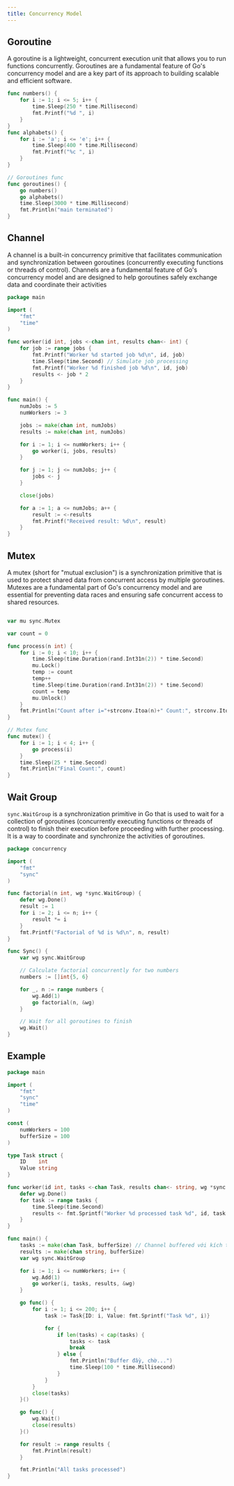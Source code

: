 ```yaml
---
title: Concurrency Model
---
```


## Goroutine

A goroutine is a lightweight, concurrent execution unit that allows you to run functions concurrently. Goroutines are a fundamental feature of Go's concurrency model and are a key part of its approach to building scalable and efficient software.

```go
func numbers() {
	for i := 1; i <= 5; i++ {
		time.Sleep(250 * time.Millisecond)
		fmt.Printf("%d ", i)
	}
}
func alphabets() {
	for i := 'a'; i <= 'e'; i++ {
		time.Sleep(400 * time.Millisecond)
		fmt.Printf("%c ", i)
	}
}

// Goroutines func
func goroutines() {
	go numbers()
	go alphabets()
	time.Sleep(3000 * time.Millisecond)
	fmt.Println("main terminated")
}
```

## Channel

A channel is a built-in concurrency primitive that facilitates communication and synchronization between goroutines (concurrently executing functions or threads of control). Channels are a fundamental feature of Go's concurrency model and are designed to help goroutines safely exchange data and coordinate their activities

```go
package main

import (
	"fmt"
	"time"
)

func worker(id int, jobs <-chan int, results chan<- int) {
	for job := range jobs {
		fmt.Printf("Worker %d started job %d\n", id, job)
		time.Sleep(time.Second) // Simulate job processing
		fmt.Printf("Worker %d finished job %d\n", id, job)
		results <- job * 2
	}
}

func main() {
	numJobs := 5
	numWorkers := 3

	jobs := make(chan int, numJobs)
	results := make(chan int, numJobs)

	for i := 1; i <= numWorkers; i++ {
		go worker(i, jobs, results)
	}

	for j := 1; j <= numJobs; j++ {
		jobs <- j
	}

	close(jobs)

	for a := 1; a <= numJobs; a++ {
		result := <-results
		fmt.Printf("Received result: %d\n", result)
	}
}
```

## Mutex

A mutex (short for "mutual exclusion") is a synchronization primitive that is used to protect shared data from concurrent access by multiple goroutines. Mutexes are a fundamental part of Go's concurrency model and are essential for preventing data races and ensuring safe concurrent access to shared resources.

```go

var mu sync.Mutex

var count = 0

func process(n int) {
	for i := 0; i < 10; i++ {
		time.Sleep(time.Duration(rand.Int31n(2)) * time.Second)
		mu.Lock()
		temp := count
		temp++
		time.Sleep(time.Duration(rand.Int31n(2)) * time.Second)
		count = temp
		mu.Unlock()
	}
	fmt.Println("Count after i="+strconv.Itoa(n)+" Count:", strconv.Itoa(count))
}

// Mutex func
func mutex() {
	for i := 1; i < 4; i++ {
		go process(i)
	}
	time.Sleep(25 * time.Second)
	fmt.Println("Final Count:", count)
}
```

## Wait Group

`sync.WaitGroup` is a synchronization primitive in Go that is used to wait for a collection of goroutines (concurrently executing functions or threads of control) to finish their execution before proceeding with further processing. It is a way to coordinate and synchronize the activities of goroutines.

```go
package concurrency

import (
	"fmt"
	"sync"
)

func factorial(n int, wg *sync.WaitGroup) {
	defer wg.Done()
	result := 1
	for i := 2; i <= n; i++ {
		result *= i
	}
	fmt.Printf("Factorial of %d is %d\n", n, result)
}

func Sync() {
	var wg sync.WaitGroup

	// Calculate factorial concurrently for two numbers
	numbers := []int{5, 6}

	for _, n := range numbers {
		wg.Add(1)
		go factorial(n, &wg)
	}

	// Wait for all goroutines to finish
	wg.Wait()
}
```

## Example 

```go
package main

import (
    "fmt"
    "sync"
    "time"
)

const (
    numWorkers = 100
    bufferSize = 100
)

type Task struct {
    ID    int
    Value string
}

func worker(id int, tasks <-chan Task, results chan<- string, wg *sync.WaitGroup) {
    defer wg.Done()
    for task := range tasks {
        time.Sleep(time.Second)
        results <- fmt.Sprintf("Worker %d processed task %d", id, task.ID)
    }
}

func main() {
    tasks := make(chan Task, bufferSize) // Channel buffered với kích thước bufferSize
    results := make(chan string, bufferSize)
    var wg sync.WaitGroup

    for i := 1; i <= numWorkers; i++ {
        wg.Add(1)
        go worker(i, tasks, results, &wg)
    }

    go func() {
        for i := 1; i <= 200; i++ {
            task := Task{ID: i, Value: fmt.Sprintf("Task %d", i)}

            for {
                if len(tasks) < cap(tasks) {
                    tasks <- task
                    break
                } else {
                    fmt.Println("Buffer đầy, chờ...")
                    time.Sleep(100 * time.Millisecond)
                }
            }
        }
        close(tasks)
    }()

    go func() {
        wg.Wait()
        close(results)
    }()

    for result := range results {
        fmt.Println(result)
    }

    fmt.Println("All tasks processed")
}
```
